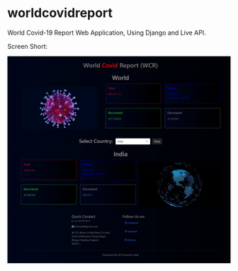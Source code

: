 # worldcovidreport
World Covid-19 Report Web Application, Using Django and Live API.

Screen Short:

![image](https://github.com/himreal9/worldcovidreport/blob/main/WCR%20ScrShort.jpg)


